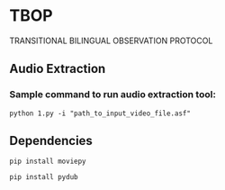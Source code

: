 # TBOP
TRANSITIONAL BILINGUAL OBSERVATION PROTOCOL


## Audio Extraction

### Sample command to run audio extraction tool:

``` python 1.py -i "path_to_input_video_file.asf" ```


## Dependencies

```
pip install moviepy
```
```
pip install pydub
```